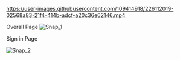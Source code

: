 

https://user-images.githubusercontent.com/109414918/226112019-02568a83-21f4-414b-adcf-a20c36e62146.mp4



Overall Page
![Snap_1](https://user-images.githubusercontent.com/109414918/226111350-91012fc5-98b0-47a9-91c1-6b13282fe2c5.png)

Sign in Page

![Snap_2](https://user-images.githubusercontent.com/109414918/226111596-de8e430d-62a4-431d-b7eb-9755d7f9dc7d.png)
